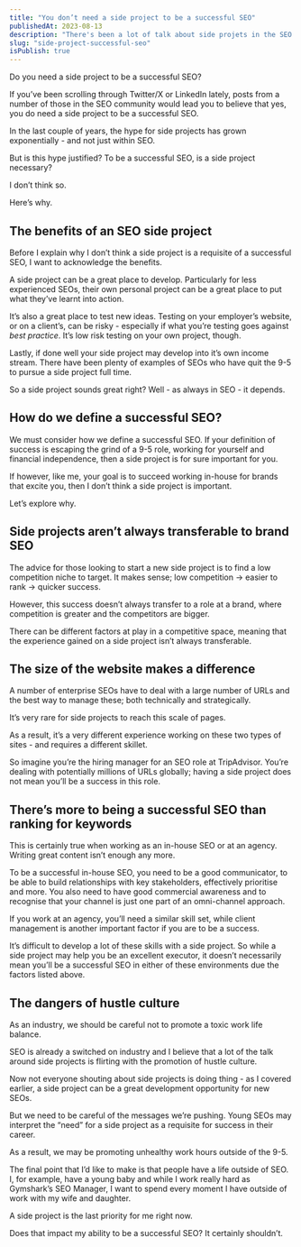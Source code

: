 ```yaml
---
title: "You don’t need a side project to be a successful SEO"
publishedAt: 2023-08-13
description: "There's been a lot of talk about side projets in the SEO industry over the past couple of years. In this post, I explain why I don't think a side project is essential to succeed as an SEO."
slug: "side-project-successful-seo"
isPublish: true
---
```


Do you need a side project to be a successful SEO?

If you’ve been scrolling through Twitter/X or LinkedIn lately, posts from a number of those in the SEO community would lead you to believe that yes, you do need a side project to be a successful SEO.

In the last couple of years, the hype for side projects has grown exponentially - and not just within SEO. 

But is this hype justified? To be a successful SEO, is a side project necessary? 

I don’t think so. 

Here’s why.


## The benefits of an SEO side project 
Before I explain why I don’t think a side project is a requisite of a successful SEO, I want to acknowledge the benefits.

A side project can be a great place to develop. Particularly for less experienced SEOs, their own personal project can be a great place to put what they’ve learnt into action.

It’s also a great place to test new ideas. Testing on your employer’s website, or on a client’s, can be risky - especially if what you’re testing goes against *best practice*. It’s low risk testing on your own project, though.

Lastly, if done well your side project may develop into it’s own income stream. There have been plenty of examples of SEOs who have quit the 9-5 to pursue a side project full time. 

So a side project sounds great right? Well - as always in SEO - it depends. 

## How do we define a successful SEO?

We must consider how we define a successful SEO. If your definition of success is escaping the grind of a 9-5 role, working for yourself and financial independence, then a side project is for sure important for you.

If however, like me, your goal is to succeed working in-house for brands that excite you, then I don’t think a side project is important. 

Let’s explore why.

## Side projects aren’t always transferable to brand SEO

The advice for those looking to start a new side project is to find a low competition niche to target. It makes sense; low competition -> easier to rank -> quicker success.

However, this success doesn’t always transfer to a role at a brand, where competition is greater and the competitors are bigger.

There can be different factors at play in a competitive space, meaning that the experience gained on a side project isn’t always transferable. 

## The size of the website makes a difference 

A number of enterprise SEOs have to deal with a large number of URLs and the best way to manage these; both technically and strategically. 

It’s very rare for side projects to reach this scale of pages.

As a result, it’s a very different experience working on these two types of sites - and requires a different skillet.

So imagine you’re the hiring manager for an SEO role at TripAdvisor. You’re dealing with potentially millions of URLs globally; having a side project does not mean you’ll be a success in this role.

## There’s more to being a successful SEO than ranking for keywords 

This is certainly true when working as an in-house SEO or at an agency. Writing great content isn’t enough any more. 

To be a successful in-house SEO, you need to be a good communicator, to be able to build relationships with key stakeholders, effectively prioritise and more. You also need to have good commercial awareness and to recognise that your channel is just one part of an omni-channel approach. 

If you work at an agency, you’ll need a similar skill set, while client management is another important factor if you are to be a success.

It’s difficult to develop a lot of these skills with a side project. So while a side project may help you be an excellent executor, it doesn’t necessarily mean you’ll be a successful SEO in either of these environments due the factors listed above.

## The dangers of hustle culture 

As an industry, we should be careful not to promote a toxic work life balance. 

SEO is already a switched on industry and I believe that a lot of the talk around side projects is flirting with the promotion of hustle culture.

Now not everyone shouting about side projects is doing thing - as I covered earlier, a side project can be a great development opportunity for new SEOs.

But we need to be careful of the messages we’re pushing. Young SEOs may interpret the “need” for a side project as a requisite for success in their career. 

As a result, we may be promoting unhealthy work hours outside of the 9-5. 

The final point that I’d like to make is that people have a life outside of SEO. I, for example, have a young baby and while I work really hard as Gymshark’s SEO Manager, I want to spend every moment I have outside of work with my wife and daughter. 

A side project is the last priority for me right now.

Does that impact my ability to be a successful SEO? It certainly shouldn’t. 
